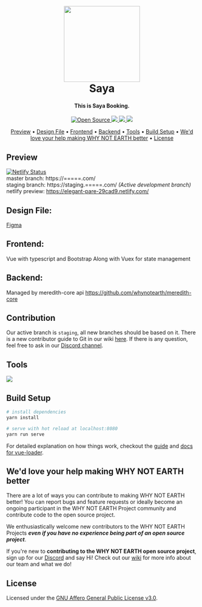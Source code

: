 <h1 align="center">
  <br>
  <a href="/public/img/repository-logo.png.png"><img src="/public/source-logo.png" height="200"></a>
  <br>
  Saya
  <br>
</h1>

<h4 align="center">This is Saya Booking.</h4>

<p align="center">
  <a href="https://badges.frapsoft.com/os/v1/open-source">
    <img src="https://badges.frapsoft.com/os/v1/open-source.svg"
         alt="Open Source">
  </a>
  <a href="https://img.shields.io/discord/453020970354081812">
      <img src="https://img.shields.io/discord/453020970354081812.svg">
  </a>
  <a href="https://img.shields.io/badge/PRs-welcome-brightgreen">
      <img src="https://img.shields.io/badge/PRs-welcome-brightgreen.svg?style=flat">
  </a>
  <a href="https://www.paypal.me/paulchrisluke">
    <img src="https://img.shields.io/badge/$-donate-ff69b4.svg?maxAge=2592000&amp;style=flat">
  </a>
</p> 


<p align="center">
  <a href="#preview">Preview</a> •
  <a href="#design-file">Design File</a> •
  <a href="#frontend">Frontend</a> •
  <a href="#backend">Backend</a> •
  <a href="#tools">Tools</a> •
  <a href="#build-setup">Build Setup</a> •
  <a href="#wed-love-your-help-making-WHY-NOT-EARTH-better">We'd love your help making WHY NOT EARTH better</a> •
  <a href="#license">License</a>
</p>

## Preview 
[![Netlify Status](https://api.netlify.com/api/v1/badges/517904aa-4d58-4733-b22d-8e29166000cb/deploy-status)](https://app.netlify.com/sites/cranky-nightingale-3731fc/deploys)  
master branch: https://=====.com/  
staging branch: https://staging.=====.com/  *(Active development branch)*  
netlify preview: https://elegant-pare-29cad9.netlify.com/

## Design File:

[Figma](https://www.figma.com/file/a4H12nnwP8bYL3xuQb5pjT/Saya)

## Frontend:
Vue with typescript and Bootstrap
Along with Vuex for state management

## Backend:
Managed by meredith-core api https://github.com/whynotearth/meredith-core

## Contribution
Our active branch is `staging`, all new branches should be based on it. There is a new contributor guide to Git in our wiki [here](https://github.com/whynotearth/shinta-mani-wild/wiki/New-Contributor-Guide-to-Git). If there is any question, feel free to ask in our [Discord channel](https://discord.gg/NEuaH7).  

## Tools

[<img src="https://raw.githubusercontent.com/whynotearth/shinta-mani-wild/master/src/assets/img/browserstack-logo.png">](https://browserstack.com)


## Build Setup

``` bash
# install dependencies
yarn install

# serve with hot reload at localhost:8080
yarn run serve

```

For detailed explanation on how things work, checkout the [guide](http://vuejs-templates.github.io/webpack/) and [docs for vue-loader](http://vuejs.github.io/vue-loader).

## We'd love your help making WHY NOT EARTH better

There are a lot of ways you can contribute to making WHY NOT EARTH better! You can report bugs and feature requests or ideally become an ongoing participant in the WHY NOT EARTH Project community and contribute code to the open source project.

We enthusiastically welcome new contributors to the WHY NOT EARTH Projects **_even if you have no experience being part of an open source project_**.  

If you're new to **contributing to the WHY NOT EARTH open source project**, sign up for our [Discord](https://discord.gg/EBpyFM3) and say Hi! Check out our [wiki](https://github.com/whynotearth/whynot.earth/wiki) for more info about our team and what we do!

## License

Licensed under the [GNU Affero General Public License v3.0](LICENSE). 

